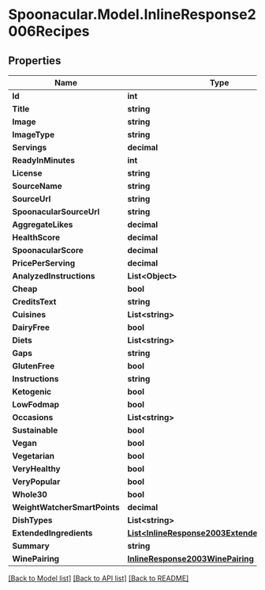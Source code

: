 # Spoonacular.Model.InlineResponse2006Recipes

## Properties

Name | Type | Description | Notes
------------ | ------------- | ------------- | -------------
**Id** | **int** |  | 
**Title** | **string** |  | 
**Image** | **string** |  | 
**ImageType** | **string** |  | 
**Servings** | **decimal** |  | 
**ReadyInMinutes** | **int** |  | 
**License** | **string** |  | 
**SourceName** | **string** |  | 
**SourceUrl** | **string** |  | 
**SpoonacularSourceUrl** | **string** |  | 
**AggregateLikes** | **decimal** |  | 
**HealthScore** | **decimal** |  | 
**SpoonacularScore** | **decimal** |  | 
**PricePerServing** | **decimal** |  | 
**AnalyzedInstructions** | **List&lt;Object&gt;** |  | [optional] 
**Cheap** | **bool** |  | 
**CreditsText** | **string** |  | 
**Cuisines** | **List&lt;string&gt;** |  | [optional] 
**DairyFree** | **bool** |  | 
**Diets** | **List&lt;string&gt;** |  | [optional] 
**Gaps** | **string** |  | 
**GlutenFree** | **bool** |  | 
**Instructions** | **string** |  | 
**Ketogenic** | **bool** |  | 
**LowFodmap** | **bool** |  | 
**Occasions** | **List&lt;string&gt;** |  | [optional] 
**Sustainable** | **bool** |  | 
**Vegan** | **bool** |  | 
**Vegetarian** | **bool** |  | 
**VeryHealthy** | **bool** |  | 
**VeryPopular** | **bool** |  | 
**Whole30** | **bool** |  | 
**WeightWatcherSmartPoints** | **decimal** |  | 
**DishTypes** | **List&lt;string&gt;** |  | [optional] 
**ExtendedIngredients** | [**List&lt;InlineResponse2003ExtendedIngredients&gt;**](InlineResponse2003ExtendedIngredients.md) |  | [optional] 
**Summary** | **string** |  | 
**WinePairing** | [**InlineResponse2003WinePairing**](InlineResponse2003WinePairing.md) |  | [optional] 

[[Back to Model list]](../README.md#documentation-for-models) [[Back to API list]](../README.md#documentation-for-api-endpoints) [[Back to README]](../README.md)

